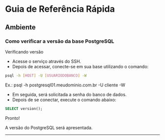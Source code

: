 # Guia de Referência Rápida

## Ambiente

### Como verificar a versão da base PostgreSQL

Verificando versão

- Acesse o serviço através do SSH.
- Depois de acessar, conecte-se em sua base utilizando o comando:

```bash
psql -h [HOST] -U [USUARIODOBANCO] -W
```

Ex.: psql -h postgresql01.meudominio.com.br -U cliente -W

- Em seguida, será solicitada a senha do banco de dados.
- Depois de se conectar, execute o comando abaixo:

```sql
SELECT version();
```

Pronto!

A versão do PostgreSQL será apresentada.

---
